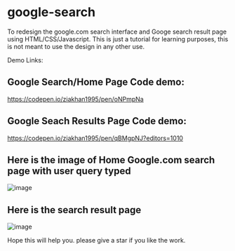 # google-search
To redesign the google.com search interface and Googe search result page using HTML/CSS/Javascript.  This is just a tutorial for learning purposes, this is not meant to use the design in any other use.

Demo Links:

## Google Search/Home Page Code demo:
https://codepen.io/ziakhan1995/pen/oNPmpNa

## Google Seach Results Page Code demo:
https://codepen.io/ziakhan1995/pen/qBMgpNJ?editors=1010


## Here is the image of Home Google.com search page with user query typed
![image](https://user-images.githubusercontent.com/77499979/227772593-d1136282-eb14-4214-a9d9-b248f03a3549.png)



## Here is the search result page
![image](https://user-images.githubusercontent.com/77499979/227772644-34384485-85d2-415a-9dbc-4120cff1994d.png)


Hope this will help you. please give a star if you like the work.
